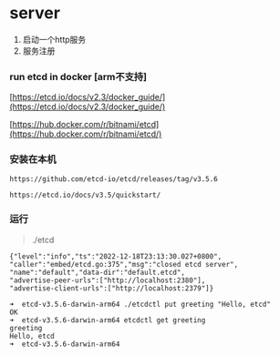 # server

1. 启动一个http服务
2. 服务注册

### run etcd in docker [arm不支持]

[https://etcd.io/docs/v2.3/docker_guide/](https://etcd.io/docs/v2.3/docker_guide/)

[https://hub.docker.com/r/bitnami/etcd](https://hub.docker.com/r/bitnami/etcd/)


### 安装在本机

```
https://github.com/etcd-io/etcd/releases/tag/v3.5.6

https://etcd.io/docs/v3.5/quickstart/
```

### 运行

> ./etcd

```
{"level":"info","ts":"2022-12-18T23:13:30.027+0800",
"caller":"embed/etcd.go:375","msg":"closed etcd server",
"name":"default","data-dir":"default.etcd",
"advertise-peer-urls":["http://localhost:2380"],
"advertise-client-urls":["http://localhost:2379"]}
```

```
➜  etcd-v3.5.6-darwin-arm64 ./etcdctl put greeting "Hello, etcd"
OK
➜  etcd-v3.5.6-darwin-arm64 etcdctl get greeting
greeting
Hello, etcd
➜  etcd-v3.5.6-darwin-arm64 
```

